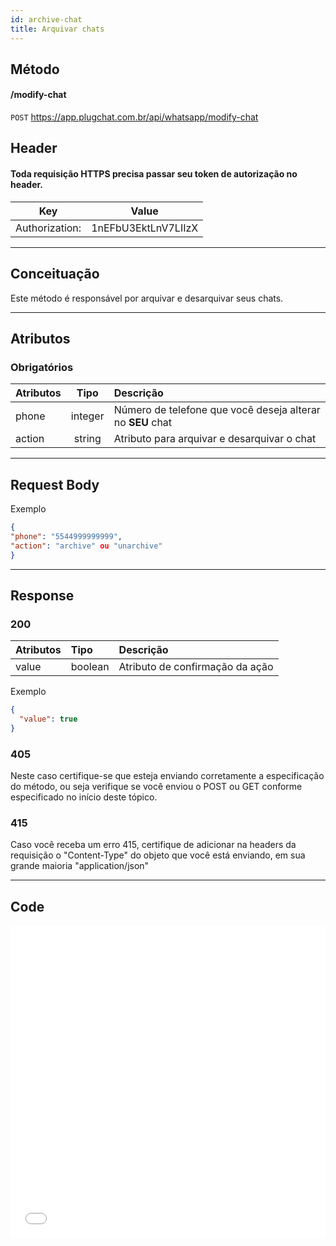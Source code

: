 ```yaml
---
id: archive-chat
title: Arquivar chats
---
```


## Método

#### /modify-chat

`POST` https://app.plugchat.com.br/api/whatsapp/modify-chat

## Header

#### Toda requisição HTTPS precisa passar seu token de autorização no header.

|      Key       |        Value        |
| :------------: | :-----------------: |
| Authorization: | 1nEFbU3EktLnV7LIIzX |

---

## Conceituação

Este método é responsável por arquivar e desarquivar seus chats.

---

## Atributos

### Obrigatórios

| Atributos | Tipo | Descrição |
| :-- | :-: | :-- |
| phone | integer | Número de telefone que você deseja alterar no **SEU** chat |
| action | string | Atributo para arquivar e desarquivar o chat |

---

## Request Body

Exemplo

```json
{
"phone": "5544999999999",
"action": "archive" ou "unarchive"
}
```

---

## Response

### 200

| Atributos | Tipo    | Descrição                       |
| :-------- | :------ | :------------------------------ |
| value     | boolean | Atributo de confirmação da ação |

Exemplo

```json
{
  "value": true
}
```

### 405

Neste caso certifique-se que esteja enviando corretamente a especificação do método, ou seja verifique se você enviou o POST ou GET conforme especificado no início deste tópico.

### 415

Caso você receba um erro 415, certifique de adicionar na headers da requisição o "Content-Type" do objeto que você está enviando, em sua grande maioria "application/json"

---

## Code

<iframe src="//api.apiembed.com/?source=https://raw.githubusercontent.com/fourpixelit/plug-chat-docs/main/json-examples/archive-chat.json&targets=all" frameborder="0" scrolling="no" width="100%" height="500px" seamless></iframe>
